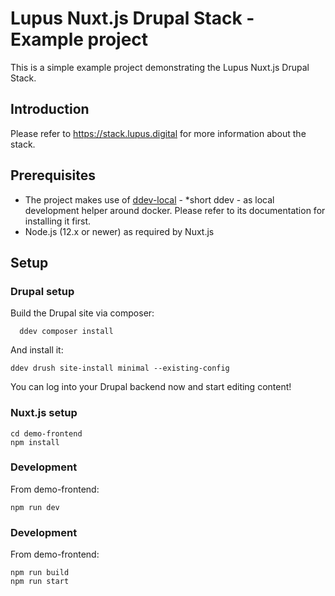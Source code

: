 # Lupus Nuxt.js Drupal Stack - Example project

This is a simple example project demonstrating the Lupus Nuxt.js Drupal Stack.

## Introduction
Please refer to https://stack.lupus.digital for more information about the stack.

## Prerequisites

* The project makes use of [ddev-local](https://ddev.readthedocs.io/en/stable/) - *short ddev - as local development
helper around docker. Please refer to its documentation for installing it first.
* Node.js (12.x or newer) as required by Nuxt.js

## Setup

### Drupal setup

Build the Drupal site via composer:
```
  ddev composer install
```

And install it:
```
ddev drush site-install minimal --existing-config
```

You can log into your Drupal backend now and start editing content!

### Nuxt.js setup

```
cd demo-frontend
npm install
```

### Development

From demo-frontend:

```
npm run dev
```

### Development

From demo-frontend:
```
npm run build
npm run start
```
